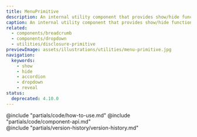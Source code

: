 ```yaml
---
title: MenuPrimitive
description: An internal utility component that provides show/hide functionality.
caption: An internal utility component that provides show/hide functionality.
related:
  - components/breadcrumb
  - components/dropdown
  - utilities/disclosure-primitive
previewImage: assets/illustrations/utilities/menu-primitive.jpg
navigation:
  keywords:
    - show
    - hide
    - accordion
    - dropdown
    - reveal
status:
  deprecated: 4.10.0
---
```


<section data-tab="Code">
  @include "partials/code/how-to-use.md"
  @include "partials/code/component-api.md"
</section>

<section data-tab="Version history">
  @include "partials/version-history/version-history.md"
</section>
